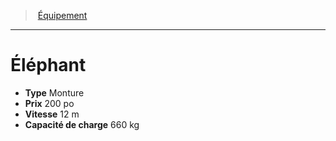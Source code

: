 ﻿---
!EquipmentItem
Type: Monture
Price: 200 po
WeightCapacity: 660 kg
Speed: 12 m
Id: equipment_hd.md#Éléphant
ParentLink: equipment_hd.md#Équipement
Name: Éléphant
ParentName: Équipement
NameLevel: 1
Attributes: {}
AttributesDictionary: >+
  {}

---
> [Équipement](hd_equipment.md)

---

# Éléphant

- **Type** Monture
- **Prix** 200 po
- **Vitesse** 12 m
- **Capacité de charge** 660 kg

